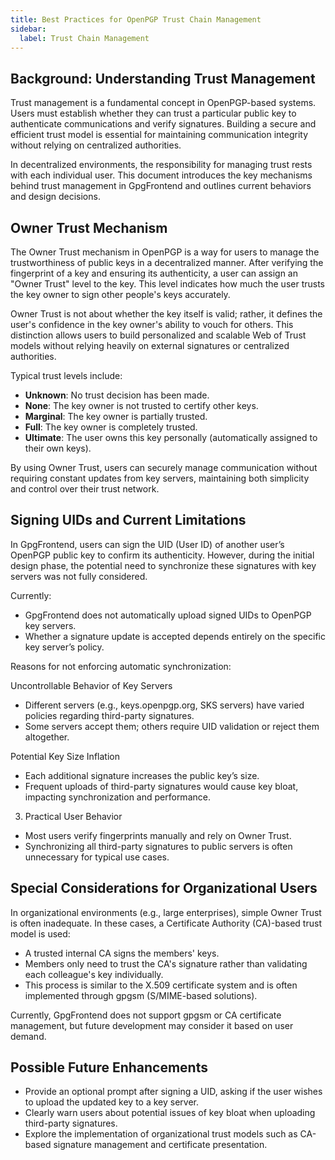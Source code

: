 ```yaml
---
title: Best Practices for OpenPGP Trust Chain Management
sidebar:
  label: Trust Chain Management
---
```


## Background: Understanding Trust Management

Trust management is a fundamental concept in OpenPGP-based systems. Users must
establish whether they can trust a particular public key to authenticate
communications and verify signatures. Building a secure and efficient trust
model is essential for maintaining communication integrity without relying on
centralized authorities.

In decentralized environments, the responsibility for managing trust rests with
each individual user. This document introduces the key mechanisms behind trust
management in GpgFrontend and outlines current behaviors and design decisions.

## Owner Trust Mechanism

The Owner Trust mechanism in OpenPGP is a way for users to manage the
trustworthiness of public keys in a decentralized manner. After verifying the
fingerprint of a key and ensuring its authenticity, a user can assign an "Owner
Trust" level to the key. This level indicates how much the user trusts the key
owner to sign other people's keys accurately.

Owner Trust is not about whether the key itself is valid; rather, it defines the
user's confidence in the key owner's ability to vouch for others. This
distinction allows users to build personalized and scalable Web of Trust models
without relying heavily on external signatures or centralized authorities.

Typical trust levels include:
- **Unknown**: No trust decision has been made.
- **None**: The key owner is not trusted to certify other keys.
- **Marginal**: The key owner is partially trusted.
- **Full**: The key owner is completely trusted.
- **Ultimate**: The user owns this key personally (automatically assigned to
  their own keys).

By using Owner Trust, users can securely manage communication without requiring
constant updates from key servers, maintaining both simplicity and control over
their trust network.

## Signing UIDs and Current Limitations

In GpgFrontend, users can sign the UID (User ID) of another user’s OpenPGP
public key to confirm its authenticity. However, during the initial design
phase, the potential need to synchronize these signatures with key servers was
not fully considered.

Currently:
- GpgFrontend does not automatically upload signed UIDs to OpenPGP key servers.
- Whether a signature update is accepted depends entirely on the specific key
  server’s policy.

Reasons for not enforcing automatic synchronization:

Uncontrollable Behavior of Key Servers
- Different servers (e.g., keys.openpgp.org, SKS servers) have varied policies
  regarding third-party signatures.
- Some servers accept them; others require UID validation or reject them
  altogether. 

Potential Key Size Inflation
- Each additional signature increases the public key’s size.
- Frequent uploads of third-party signatures would cause key bloat, impacting
  synchronization and performance. 

3.	Practical User Behavior
- Most users verify fingerprints manually and rely on Owner Trust.
- Synchronizing all third-party signatures to public servers is often
  unnecessary for typical use cases.

## Special Considerations for Organizational Users
In organizational environments (e.g., large enterprises), simple Owner Trust is
often inadequate. In these cases, a Certificate Authority (CA)-based trust model
is used:

- A trusted internal CA signs the members' keys.
- Members only need to trust the CA's signature rather than validating each
  colleague's key individually.
- This process is similar to the X.509 certificate system and is often
  implemented through gpgsm (S/MIME-based solutions).

Currently, GpgFrontend does not support gpgsm or CA certificate management, but
future development may consider it based on user demand.

## Possible Future Enhancements

- Provide an optional prompt after signing a UID, asking if the user wishes to
  upload the updated key to a key server.
- Clearly warn users about potential issues of key bloat when uploading
  third-party signatures.
- Explore the implementation of organizational trust models such as CA-based
  signature management and certificate presentation.

